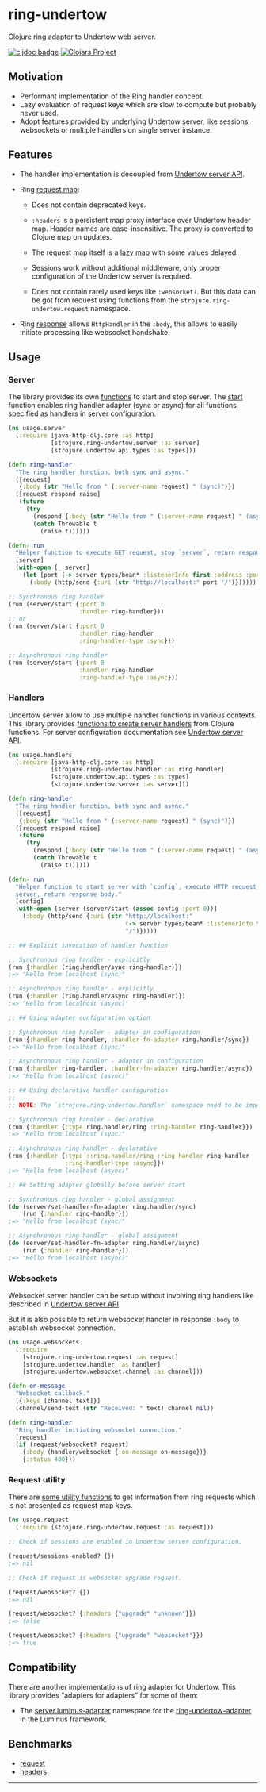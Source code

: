 # ring-undertow

Clojure ring adapter to Undertow web server.

[![cljdoc badge](https://cljdoc.org/badge/com.github.strojure/ring-undertow)](https://cljdoc.org/d/com.github.strojure/ring-undertow)
[![Clojars Project](https://img.shields.io/clojars/v/com.github.strojure/ring-undertow.svg)](https://clojars.org/com.github.strojure/ring-undertow)

## Motivation

- Performant implementation of the Ring handler concept.
- Lazy evaluation of request keys which are slow to compute but probably never
  used.
- Adopt features provided by underlying Undertow server, like sessions,
  websockets or multiple handlers on single server instance.

## Features

- The handler implementation is decoupled
  from [Undertow server API][github_undertow].

- Ring [request map][ring_requests]:

    - Does not contain deprecated keys.

    - `:headers` is a persistent map proxy interface over Undertow header map.
      Header names are case-insensitive. The proxy is converted to Clojure map
      on updates.

    - The request map itself is a [lazy map][github_zmap] with some values
      delayed.

    - Sessions work without additional middleware, only proper configuration of
      the Undertow server is required.

    - Does not contain rarely used keys like `:websocket?`. But this data can be
      got from request using functions from the `strojure.ring-undertow.request`
      namespace.

- Ring [response][ring_response] allows `HttpHandler` in the `:body`, this
  allows to easily initiate processing like websocket handshake.

## Usage

### Server

The library provides its own [functions][cljdoc_server] to start and stop
server. The [start][cljdoc_server_start] function enables ring handler adapter
(sync or async) for all functions specified as handlers in server configuration.

```clojure
(ns usage.server
  (:require [java-http-clj.core :as http]
            [strojure.ring-undertow.server :as server]
            [strojure.undertow.api.types :as types]))

(defn ring-handler
  "The ring handler function, both sync and async."
  ([request]
   {:body (str "Hello from " (:server-name request) " (sync)")})
  ([request respond raise]
   (future
     (try
       (respond {:body (str "Hello from " (:server-name request) " (async)")})
       (catch Throwable t
         (raise t))))))

(defn- run
  "Helper function to execute GET request, stop `server`, return response body."
  [server]
  (with-open [_ server]
    (let [port (-> server types/bean* :listenerInfo first :address :port)]
      (:body (http/send {:uri (str "http://localhost:" port "/")})))))

;; Synchronous ring handler
(run (server/start {:port 0
                    :handler ring-handler}))
;; or
(run (server/start {:port 0
                    :handler ring-handler
                    :ring-handler-type :sync}))

;; Asynchronous ring handler
(run (server/start {:port 0
                    :handler ring-handler
                    :ring-handler-type :async}))
```

### Handlers

Undertow server allow to use multiple handler functions in various contexts.
This library provides [functions to create server handlers][cljdoc_handler] from
Clojure functions. For server configuration documentation
see [Undertow server API][github_undertow].

```clojure
(ns usage.handlers
  (:require [java-http-clj.core :as http]
            [strojure.ring-undertow.handler :as ring.handler]
            [strojure.undertow.api.types :as types]
            [strojure.undertow.server :as server]))

(defn ring-handler
  "The ring handler function, both sync and async."
  ([request]
   {:body (str "Hello from " (:server-name request) " (sync)")})
  ([request respond raise]
   (future
     (try
       (respond {:body (str "Hello from " (:server-name request) " (async)")})
       (catch Throwable t
         (raise t))))))

(defn- run
  "Helper function to start server with `config`, execute HTTP request, stop
  server, return response body."
  [config]
  (with-open [server (server/start (assoc config :port 0))]
    (:body (http/send {:uri (str "http://localhost:"
                                 (-> server types/bean* :listenerInfo first :address :port)
                                 "/")}))))

;; ## Explicit invocation of handler function

;; Synchronous ring handler - explicitly
(run {:handler (ring.handler/sync ring-handler)})
;=> "Hello from localhost (sync)"

;; Asynchronous ring handler - explicitly
(run {:handler (ring.handler/async ring-handler)})
;=> "Hello from localhost (async)"

;; ## Using adapter configuration option

;; Synchronous ring handler - adapter in configuration
(run {:handler ring-handler, :handler-fn-adapter ring.handler/sync})
;=> "Hello from localhost (sync)"

;; Asynchronous ring handler - adapter in configuration
(run {:handler ring-handler, :handler-fn-adapter ring.handler/async})
;=> "Hello from localhost (async)"

;; ## Using declarative handler configuration
;;
;; NOTE: The `strojure.ring-undertow.handler` namespace need to be imported.

;; Synchronous ring handler - declarative
(run {:handler {:type ring.handler/ring :ring-handler ring-handler}})
;=> "Hello from localhost (sync)"

;; Asynchronous ring handler - declarative
(run {:handler {:type ::ring.handler/ring :ring-handler ring-handler
                :ring-handler-type :async}})
;=> "Hello from localhost (async)"

;; ## Setting adapter globally before server start

;; Synchronous ring handler - global assignment
(do (server/set-handler-fn-adapter ring.handler/sync)
    (run {:handler ring-handler}))
;=> "Hello from localhost (sync)"

;; Asynchronous ring handler - global assignment
(do (server/set-handler-fn-adapter ring.handler/async)
    (run {:handler ring-handler}))
;=> "Hello from localhost (async)"
```

### Websockets

Websocket server handler can be setup without involving ring handlers like
described in [Undertow server API][github_undertow].

But it is also possible to return websocket handler in response `:body` to
establish websocket connection.

```clojure
(ns usage.websockets
  (:require
    [strojure.ring-undertow.request :as request]
    [strojure.undertow.handler :as handler]
    [strojure.undertow.websocket.channel :as channel]))

(defn on-message
  "Websocket callback."
  [{:keys [channel text]}]
  (channel/send-text (str "Received: " text) channel nil))

(defn ring-handler
  "Ring handler initiating websocket connection."
  [request]
  (if (request/websocket? request)
    {:body (handler/websocket {:on-message on-message})}
    {:status 400}))
```

### Request utility

There are [some utility functions][cljdoc_request] to get information from ring
requests which is not presented as request map keys.

```clojure
(ns usage.request
  (:require [strojure.ring-undertow.request :as request]))

;; Check if sessions are enabled in Undertow server configuration.

(request/sessions-enabled? {})
;=> nil

;; Check if request is websocket upgrade request.

(request/websocket? {})
;=> nil

(request/websocket? {:headers {"upgrade" "unknown"}})
;=> false

(request/websocket? {:headers {"upgrade" "websocket"}})
;=> true
```

## Compatibility

There are another implementations of ring adapter for Undertow. This library
provides “adapters for adapters” for some of them:

- The [server.luminus-adapter][cljdoc_server_luminus] namespace for the
  [ring-undertow-adapter][github_luminus] in the Luminus framework.

## Benchmarks

- [request](doc/benchmark/ring_request.clj)
- [headers](doc/benchmark/ring_request_headers.clj)

---

[github_undertow]:
https://github.com/strojure/undertow

[ring_requests]:
https://github.com/ring-clojure/ring/wiki/Concepts#requests

[ring_response]:
https://github.com/ring-clojure/ring/wiki/Concepts#responses

[github_zmap]:
https://github.com/strojure/zmap

[github_luminus]:
https://github.com/luminus-framework/ring-undertow-adapter

[cljdoc_server]:
https://cljdoc.org/d/com.github.strojure/ring-undertow/CURRENT/api/strojure.ring-undertow.server

[cljdoc_server_start]:
https://cljdoc.org/d/com.github.strojure/ring-undertow/CURRENT/api/strojure.ring-undertow.server#start

[cljdoc_request]:
https://cljdoc.org/d/com.github.strojure/ring-undertow/CURRENT/api/strojure.ring-undertow.request

[cljdoc_handler]:
https://cljdoc.org/d/com.github.strojure/ring-undertow/CURRENT/api/strojure.ring-undertow.handler

[cljdoc_server_luminus]:
https://cljdoc.org/d/com.github.strojure/ring-undertow/CURRENT/api/strojure.ring-undertow.server.luminus-adapter

[handler/dispatch]:
https://cljdoc.org/d/com.github.strojure/undertow/CURRENT/api/strojure.undertow.handler#dispatch

[handler/session]:
https://cljdoc.org/d/com.github.strojure/undertow/CURRENT/api/strojure.undertow.handler#session
